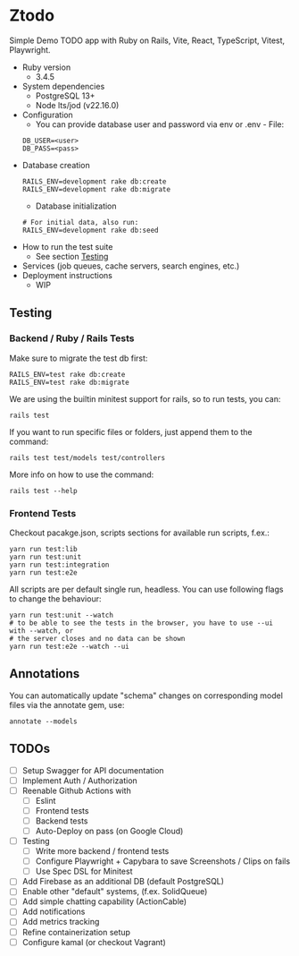 # Ztodo

Simple Demo TODO app with Ruby on Rails, Vite, React, TypeScript, Vitest, Playwright.

* Ruby version
  * 3.4.5
* System dependencies
  * PostgreSQL 13+
  * Node lts/jod (v22.16.0)
* Configuration
  * You can provide database user and password via env or .env - File:
  ```
  DB_USER=<user>
  DB_PASS=<pass>
  ```
* Database creation
  ```shell
  RAILS_ENV=development rake db:create
  RAILS_ENV=development rake db:migrate
  ```
  * Database initialization
  ```shell
  # For initial data, also run:
  RAILS_ENV=development rake db:seed 
  ```
* How to run the test suite
  * See section [Testing](#Testing)
* Services (job queues, cache servers, search engines, etc.)
* Deployment instructions
  * WIP

## Testing
### Backend / Ruby / Rails Tests
Make sure to migrate the test db first:

```shell
RAILS_ENV=test rake db:create
RAILS_ENV=test rake db:migrate
```

We are using the builtin minitest support for rails, so to run tests, you can:
```shell
rails test
```

If you want to run specific files or folders, just append them to the command:

```shell
rails test test/models test/controllers
```

More info on how to use the command:

```
rails test --help
```

### Frontend Tests

Checkout pacakge.json, scripts sections for available run scripts, f.ex.:

```shell
yarn run test:lib
yarn run test:unit
yarn run test:integration
yarn run test:e2e
```

All scripts are per default single run, headless. You can use following flags
to change the behaviour:

```shell
yarn run test:unit --watch
# to be able to see the tests in the browser, you have to use --ui with --watch, or
# the server closes and no data can be shown
yarn run test:e2e --watch --ui
```

## Annotations

You can automatically update "schema" changes on corresponding model files via the annotate gem, use:

```
annotate --models
```

## TODOs
- [ ] Setup Swagger for API documentation
- [ ] Implement Auth / Authorization
- [ ] Reenable Github Actions with
  - [ ] Eslint
  - [ ] Frontend tests
  - [ ] Backend tests
  - [ ] Auto-Deploy on pass (on Google Cloud)
- [ ] Testing
  - [ ] Write more backend / frontend tests
  - [ ] Configure Playwright + Capybara to save Screenshots / Clips on fails
  - [ ] Use Spec DSL for Minitest
- [ ] Add Firebase as an additional DB (default PostgreSQL)
- [ ] Enable other "default" systems, (f.ex. SolidQueue)
- [ ] Add simple chatting capability (ActionCable)
- [ ] Add notifications
- [ ] Add metrics tracking
- [ ] Refine containerization setup
- [ ] Configure kamal (or checkout Vagrant)